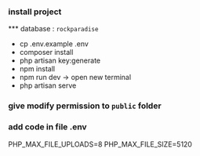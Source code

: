 ### install project

\*\*\* database : `rockparadise`

-   cp .env.example .env
-   composer install
-   php artisan key:generate
-   npm install
-   npm run dev
    -> open new terminal
-   php artisan serve

### give modify permission to `public` folder

### add code in file .env

PHP_MAX_FILE_UPLOADS=8
PHP_MAX_FILE_SIZE=5120
